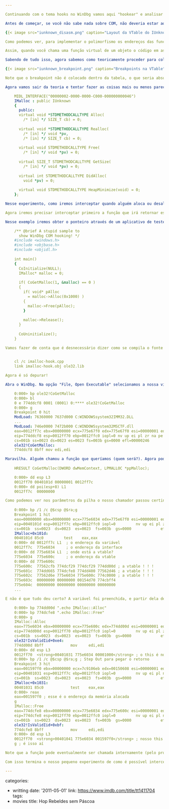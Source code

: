 ```yaml
---

Continuando com o tema hooks no WinDbg vamos aqui "hookear" e analisar as chamadas de métodos de um objeto COM. O que será feito aqui é o mesmo experimento feito para uma palestra de engenharia reversa que apresentei há um tempo atrás, mas com as opções de pause, rewind, replay e câmera lenta habilitadas.

Antes de começar, se você não sabe nada sobre COM, não deveria estar aqui, mas nunca é tarde para aprender. Pra começar, vamos dar uma olhada na representação da interface IUnknown em UML e em memória:

{{< image src="iunknown_disasm.png" caption="Layout da VTable do IUnknown" >}}

Como podemos ver, para implementar o polimorfismo os endereços das funções virtuais de uma classe são colocados em uma tabela, a chamada vtable, famosa tanto no COM quanto no C++. Existe uma tabela para cada classe-base polimórfica, e não para cada objeto. Se fosse para cada objeto não faria sentido deixar esses endereços "do lado de fora" do leiaute. E não seria nada simples e elegante fazer uma cópia desse objeto.

Assim, quando você chama uma função virtual de um objeto o código em assembly irá chamar o endereço que estiver na posição correspondente ao método chamado dentro da vtable. Se você chama AddRef, por exemplo, que é o segundo método na tabela, será chamado o endereço da posição número dois. Com isso, mesmo desconhecendo de que tipo é o objeto a função certa será chamada porque existe um ponteiro para essa tabela no início da interface.

Sabendo de tudo isso, agora sabemos como teoricamente proceder para colocar uns breakpoints nessas chamadas:

{{< image src="iunknown_breakpoint.png" caption="Breakpoints na VTable" >}}

Note que o breakpoint não é colocado dentro da tabela, o que seria absurdo. Uma tabela são dados e dados geralmente não são executados (eu disse geralmente). Porém, usamos a tabela para saber onde está o começo da função para daí colocar a parada nesse endereço, que por fazer parte do código da função é (quem diria!) executado.

Agora vamos sair da teoria e tentar fazer as coisas mais ou menos parecidas na prática. O nosso sorteado desse artigo foi o IMalloc, a interface de alocação de memória do COM, que existe desde a época em que não se sabia direito pra que esse tal de COM iria servir. O IMalloc é definido como se segue:

    MIDL_INTERFACE("00000002-0000-0000-C000-000000000046")
    IMalloc : public IUnknown
    {
      public:
      virtual void *STDMETHODCALLTYPE Alloc( 
        /* [in] */ SIZE_T cb) = 0;
    
      virtual void *STDMETHODCALLTYPE Realloc( 
        /* [in] */ void *pv,
        /* [in] */ SIZE_T cb) = 0;
    
      virtual void STDMETHODCALLTYPE Free( 
        /* [in] */ void *pv) = 0;
    
      virtual SIZE_T STDMETHODCALLTYPE GetSize( 
        /* [in] */ void *pv) = 0;
    
      virtual int STDMETHODCALLTYPE DidAlloc( 
        void *pv) = 0;
    
      virtual void STDMETHODCALLTYPE HeapMinimize(void) = 0;
    };

Nesse experimento, como iremos interceptar quando alguém aloca ou desaloca memória, nossos alvos são os métodos Alloc e Free. Para saber onde eles estão na tabela, é só contar, começando pelos métodos do IUnknown, que é de quem o IMalloc deriva. Se houvessem mais derivações teríamos que contar da primeira interface até a última. Portanto: QueryInterface um, AddRef dois, Release três, Alloc quatro, Realloc cinco, Free seis. OK. Contar foi a parte mais fácil.

Agora iremos precisar interceptar primeiro a função que irá retornar essa interface, pois do contrário não saberemos onde fica a vtable. Nesse caso, a função é a ole32!CoGetMalloc. Muitas vezes você irá usar a ole32!CoCreateInstance(Ex) ou a CoGetClassObject diretamente na DLL que pretende interceptar. Outras vezes, você receberá o ponteiro em alguma ocasião diversa. O importante é conseguir o ponteiro de alguma forma.

Nesse exemplo iremos obter o ponteiro através de um aplicativo de teste trivial, ignorando todas aquelas proteções antidebugging que podem estar presentes no momento da reversa, feitos por alguém que lê meu blog (quanta pretensão!):

    /** @brief A stupid sample to 
      show WinDbg COM hooking! */
    #include <windows.h>
    #include <objbase.h>
    #include <objidl.h>
     
    int main()
    {
      CoInitialize(NULL);
      IMalloc* malloc = 0;
    
      if( CoGetMalloc(1, &malloc) == 0 )
      {
        if( void* pAlloc 
          = malloc->Alloc(0x1000) )
        {
          malloc->Free(pAlloc);
        }
    
        malloc->Release();
      }
    
      CoUninitialize();
    } 

Vamos fazer de conta que é desnecessário dizer como se compila o fonte acima.

    
    cl /c imalloc-hook.cpp
    link imalloc-hook.obj ole32.lib

Agora é só depurar!

Abra o WinDbg. Na opção "File, Open Executable" selecionamos a nossa vítima, cujo nome você escolhe na hora de compilar o fonte acima. Aqui ele irá chamar imalloc-hook.exe. A seguir, colocamos um breakpoint na função da ole32, mandamos rodar, e esperamos a parada do código:

    0:000> bp ole32!CoGetMalloc
    0:000> bl
    0 e 774ddcf8 0001 (0001) 0:**** ole32!CoGetMalloc
    0:000> g
    Breakpoint 0 hit
    ModLoad: 76360000 7637d000 C:WINDOWSsystem32IMM32.DLL
    ...
    ModLoad: 746e0000 7472b000 C:WINDOWSsystem32MSCTF.dll
    eax=0012ff7c ebx=00000000 ecx=775e67f0 edx=775e67f0 esi=00000001 edi=00403374
    eip=774ddcf8 esp=0012ff70 ebp=0012ffc0 iopl=0 nv up ei pl zr na pe nc
    cs=001b ss=0023 ds=0023 es=0023 fs=003b gs=0000 efl=00000246
    ole32!CoGetMalloc:
    774ddcf8 8bff mov edi,edi

Maravilha. Alguém chamou a função que queríamos (quem será?). Agora podemos dar uma olhada na pilha e no protótipo da CoGetMalloc:
    
    HRESULT CoGetMalloc(DWORD dwMemContext, LPMALLOC *ppMalloc);

    0:000> dd esp L3
    0012ff70 0040101d 00000001 0012ff7c
    0:000> dd poi(esp+8) L1
    0012ff7c  00000000

Como podemos ver nos parâmetros da pilha o nosso chamador passou certinho o valor 1 no campo reservado e um ponteiro no segundo parâmetro para uma área onde, se der tudo certo, será escrito o endereço de um IMalloc, que podemos chamar carinhosamente de this. De início vemos que a variável está zerada. Agora vamos executar a função até a saída e examinar os resultados.
    
    0:000> bp /1 /c @$csp @$ra;g
    Breakpoint 1 hit
    eax=00000000 ebx=00000000 ecx=775e6034 edx=775e67f0 esi=00000001 edi=00403374
    eip=0040101d esp=0012ff7c ebp=0012ffc0 iopl=0         nv up ei pl zr na pe nc
    cs=001b  ss=0023  ds=0023  es=0023  fs=003b  gs=0000             efl=00000246
    IMalloc+0x101d:
    0040101d 85c0         test    eax,eax
    0:000> dd 0012ff7c L1  ; o endereço da variável
    0012ff7c  775e6034     ; o endereço da interface
    0:000> dd 775e6034 L1  ; onde está a vtable?
    775e6034  775e600c     ; o endereço da vtable
    0:000> dd 775e600c
    775e600c  77562cfb 774dcf29 774dcf29 774dd00d ; a vtable ! ! !
    775e601c  774dd665 774dcfe8 774dd400 77562d46 ; a vtable ! ! !
    775e602c  77562d6e 775e6034 775e600c 774c0000 ; a vtable ! ! !
    775e603c  00000000 00000000 00154d70 774cbff4
    775e604c  00000000 00000000 00000000 00000000
    ...

E não é que tudo deu certo? A variável foi preenchida, e partir dela demos uma espiadela nos endereços das funções da vtable. Nós pegamos o valor da variável que foi preenchida (o endereço da interface) e obtemos os seus primeiros 4 bytes (o endereço da vtable) e listamos o seu conteúdo (a própria vtable!). Agora basta usarmos o resultados de nossas contagens lá em cima e colocarmos os breakpoints nas funções corretas. E mandar rodar. E analisar os resultados.

    0:000> bp 774dd00d ".echo IMalloc::Alloc"
    0:000> bp 774dcfe8 ".echo IMalloc::Free"
    0:000> g
    IMalloc::Alloc
    eax=775e6034 ebx=00000000 ecx=775e600c edx=774dd00d esi=00000001 edi=00403374
    eip=774dd00d esp=0012ff70 ebp=0012ffc0 iopl=0         nv up ei pl zr na pe nc
    cs=001b  ss=0023  ds=0023  es=0023  fs=003b  gs=0000             efl=00000246
    ole32!IsValidIid+0xe4:
    774dd00d 8bff            mov     edi,edi
    0:000> dd esp L3
    0012ff70  <strong>00401031 775e6034 00001000</strong> ; o this é nosso, e foi pedido para alocar 4KB (0x1000)
    0:000> bp /1 /c @$csp @$ra;g ; Step Out para pegar o retorno
    Breakpoint 3 hit
    eax=001597f0 ebx=00000000 ecx=7c9106eb edx=00150608 esi=00000001 edi=00403374
    eip=00401031 esp=0012ff7c ebp=0012ffc0 iopl=0         nv up ei pl nz na pe nc
    cs=001b  ss=0023  ds=0023  es=0023  fs=003b  gs=0000             efl=00000206
    IMalloc+0x1031:
    00401031 85c0            test    eax,eax
    0:000> reax
    eax=001597f0 ; esse é o endereço da memória alocada
    g
    IMalloc::Free
    eax=774dcfe8 ebx=00000000 ecx=775e6034 edx=775e600c esi=00000001 edi=00403374
    eip=774dcfe8 esp=0012ff70 ebp=0012ffc0 iopl=0         nv up ei pl nz na pe nc
    cs=001b  ss=0023  ds=0023  es=0023  fs=003b  gs=0000             efl=00000206
    ole32!IsValidIid+0xbf:
    774dcfe8 8bff            mov     edi,edi
    0:000> dd esp L3
    0012ff70  <strong>00401041 775e6034 001597f0</strong> ; nosso this e endereço alocado (pedindo pra desalocar)
    g ; é isso aí

Note que a função pode eventualmente ser chamada internamente (pelo próprio objeto) ou até por outro objeto que não estamos interessados em interceptar (lembre-se que os métodos de uma classe são compartilhados por todos os objetos). Por isso é importante sempre dar uma olhada no primeiro parâmetro, que é o this que obtemos primeiramente.

Com isso termina o nosso pequeno experimento de como é possível interceptar chamadas COM simplesmente contando e usando o WinDbg. OK, talvez um pouquinho a mais, mas nada de quebrar a cabeça.

---
```

categories:
- writting
date: '2011-05-01'
link: https://www.imdb.com/title/tt1411704
tags:
- movies
title: Hop Rebeldes sem Páscoa
